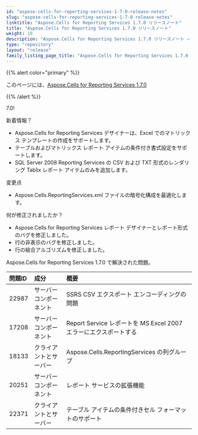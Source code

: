 ```yaml
---
id: "aspose-cells-for-reporting-services-1-7-0-release-notes"
slug: "aspose-cells-for-reporting-services-1-7-0-release-notes"
linktitle: "Aspose.Cells for Reporting Services 1.7.0 リリースノート"
title: "Aspose.Cells for Reporting Services 1.7.0 リリースノート"
weight: 10
description: "Aspose.Cells for Reporting Services 1.7.0 リリースノート – the latest updates and fixes."
type: "repository"
layout: "release"
family_listing_page_title: "Aspose.Cells for Reporting Services 1.7.0 リリースノート"
---
```

{{% alert color="primary" %}} 

このページには、[Aspose.Cells for Reporting Services 1.7.0](https://releases.aspose.com/cells/reportingservices/new-releases/aspose.cells-for-reporting-services-1.7.0/)

{{% /alert %}} 

7.0! 

新着情報？

- Aspose.Cells for Reporting Services デザイナーは、Excel でのマトリックス テンプレートの作成をサポートします。
- テーブルおよびマトリックス レポート アイテムの条件付き書式設定をサポートします。
- SQL Server 2008 Reporting Services の CSV および TXT 形式のレンダリング Tablix レポート アイテムのみを追加します。

変更点

- Aspose.Cells.ReportingServices.xml ファイルの暗号化構成を最適化します。

何が修正されましたか？



- Aspose.Cells for Reporting Services レポート デザイナーとレポート形式のバグを修正しました。
- 行の非表示のバグを修正しました。
- 行の結合アルゴリズムを修正しました。

 Aspose.Cells for Reporting Services 1.7.0 で解決された問題。



|**問題ID** |**成分** |**概要** |
|:- |:- |:- |
|22987 |サーバー コンポーネント| SSRS CSV エクスポート エンコーディングの問題|
|17208 |サーバー コンポーネント|Report Service レポートを MS Excel 2007 エラーにエクスポートする|
|18133 |クライアントとサーバー|Aspose.Cells.ReportingServices の列グループ|
|20251 |サーバー コンポーネント|レポート サービスの拡張機能|
|22371 |クライアントとサーバー|テーブル アイテムの条件付きセル フォーマットのサポート|

